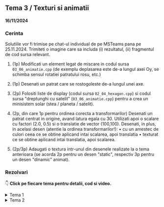 ## Tema 3 / Texturi si animatii
#### 16/11/2024

### Cerinta
Solutiile vor fi trimise pe chat-ul individual de pe MSTeams pana pe 25.11.2024.
Trimiteti o imagine care sa includa (i) rezultatul, (ii) fragmentul de cod sursa relevant.

1) (1p) Modificati un element legat de miscare in codul sursa `03_06_animatie.cpp` (de exemplu deplasarea este de-a
lungul axei Oy, se schimba sensul rotatiei patratului rosu, etc.)

2) (1p) Desenati un patrat care se rostogoleste de-a lungul unei axe.

3) (2p) Folositi liste de display (codul sursa `02_04_hexagon.cpp`) si codul sursa "dreptunghi cu satelit" (`03_06_animatie.cpp`) 
pentru a crea un minisistem solar (stea / planeta / satelit).

4) (2p, din care 1p pentru ordinea corecta a transformarilor) Desenati un patrat centrat in origine, avand latura egala cu 30.
Utilizati apoi o scalare cu factori (2.0, 0.5) si o translatie de vector (100,100).
Desenati, in plus, in acelasi desen (atentie la ordinea transformarilor!):
   • cu un amestec de culori ceea ce se obtine aplicand intai scalarea, apoi translatia
   • texturat ce se obtine aplicand intai translatia, apoi scalarea.

5) (2p/3p) Adaugati o textura intr-unul din desenele realizate la o tema anterioara (se acorda 2p pentru un desen
"static", respectiv 3p pentru un desen "dinamic" animat).

### Rezolvari
👇 **Click pe fiecare tema pentru detalii, cod si video.**

<details>
  <summary>Tema 1</summary>

Rezolvare in [homework/03_01](homework/03_01.cpp)

https://github.com/user-attachments/assets/0fc88197-5baf-4d9f-81b4-c129c8df9c5e
</details>

<details>
  <summary>Tema 2</summary>

Rezolvare in [homework/03_02](homework/03_02.cpp)

https://github.com/user-attachments/assets/f1050217-b697-47fe-b98f-a2fa9c0a8467
</details>
